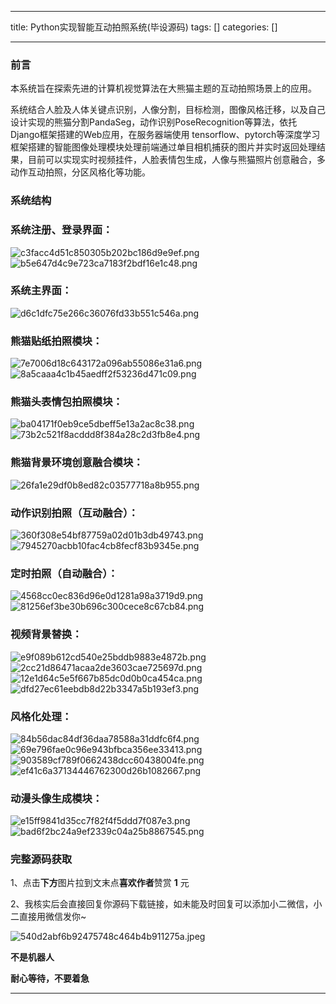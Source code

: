 
--- 
title:  Python实现智能互动拍照系统(毕设源码) 
tags: []
categories: [] 

---
### 前言 

本系统旨在探索先进的计算机视觉算法在大熊猫主题的互动拍照场景上的应用。

系统结合人脸及人体关键点识别，人像分割，目标检测，图像风格迁移，以及自己设计实现的熊猫分割PandaSeg，动作识别PoseRecognition等算法，依托Django框架搭建的Web应用，在服务器端使用 tensorflow、pytorch等深度学习框架搭建的智能图像处理模块处理前端通过单目相机捕获的图片并实时返回处理结果，目前可以实现实时视频挂件，人脸表情包生成，人像与熊猫照片创意融合，多动作互动拍照，分区风格化等功能。

### 系统结构 

### 系统注册、登录界面： 

<img src="https://img-blog.csdnimg.cn/img_convert/c3facc4d51c850305b202bc186d9e9ef.png" alt="c3facc4d51c850305b202bc186d9e9ef.png">

<img src="https://img-blog.csdnimg.cn/img_convert/b5e647d4c9e723ca7183f2bdf16e1c48.png" alt="b5e647d4c9e723ca7183f2bdf16e1c48.png">

### 系统主界面： 

<img src="https://img-blog.csdnimg.cn/img_convert/d6c1dfc75e266c36076fd33b551c546a.png" alt="d6c1dfc75e266c36076fd33b551c546a.png">

### 熊猫贴纸拍照模块： 

<img src="https://img-blog.csdnimg.cn/img_convert/7e7006d18c643172a096ab55086e31a6.png" alt="7e7006d18c643172a096ab55086e31a6.png">

<img src="https://img-blog.csdnimg.cn/img_convert/8a5caaa4c1b45aedff2f53236d471c09.png" alt="8a5caaa4c1b45aedff2f53236d471c09.png">

### 熊猫头表情包拍照模块： 

<img src="https://img-blog.csdnimg.cn/img_convert/ba04171f0eb9ce5dbeff5e13a2ac8c38.png" alt="ba04171f0eb9ce5dbeff5e13a2ac8c38.png">

<img src="https://img-blog.csdnimg.cn/img_convert/73b2c521f8acddd8f384a28c2d3fb8e4.png" alt="73b2c521f8acddd8f384a28c2d3fb8e4.png">

### 熊猫背景环境创意融合模块： 

<img src="https://img-blog.csdnimg.cn/img_convert/26fa1e29df0b8ed82c03577718a8b955.png" alt="26fa1e29df0b8ed82c03577718a8b955.png">

### 动作识别拍照（互动融合）： 

<img src="https://img-blog.csdnimg.cn/img_convert/360f308e54bf87759a02d01b3db49743.png" alt="360f308e54bf87759a02d01b3db49743.png">

<img src="https://img-blog.csdnimg.cn/img_convert/7945270acbb10fac4cb8fecf83b9345e.png" alt="7945270acbb10fac4cb8fecf83b9345e.png">

### 定时拍照（自动融合）： 

<img src="https://img-blog.csdnimg.cn/img_convert/4568cc0ec836d96e0d1281a98a3719d9.png" alt="4568cc0ec836d96e0d1281a98a3719d9.png">

<img src="https://img-blog.csdnimg.cn/img_convert/81256ef3be30b696c300cece8c67cb84.png" alt="81256ef3be30b696c300cece8c67cb84.png">

### 视频背景替换： 

<img src="https://img-blog.csdnimg.cn/img_convert/e9f089b612cd540e25bddb9883e4872b.png" alt="e9f089b612cd540e25bddb9883e4872b.png">

<img src="https://img-blog.csdnimg.cn/img_convert/2cc21d86471acaa2de3603cae725697d.png" alt="2cc21d86471acaa2de3603cae725697d.png">

<img src="https://img-blog.csdnimg.cn/img_convert/12e1d64c5e5f667b85dc0d0b0ca454ca.png" alt="12e1d64c5e5f667b85dc0d0b0ca454ca.png">

<img src="https://img-blog.csdnimg.cn/img_convert/dfd27ec61eebdb8d22b3347a5b193ef3.png" alt="dfd27ec61eebdb8d22b3347a5b193ef3.png">

### 风格化处理： 

<img src="https://img-blog.csdnimg.cn/img_convert/84b56dac84df36daa78588a31ddfc6f4.png" alt="84b56dac84df36daa78588a31ddfc6f4.png">

<img src="https://img-blog.csdnimg.cn/img_convert/69e796fae0c96e943bfbca356ee33413.png" alt="69e796fae0c96e943bfbca356ee33413.png">

<img src="https://img-blog.csdnimg.cn/img_convert/903589cf789f0662438dcc60438004fe.png" alt="903589cf789f0662438dcc60438004fe.png">

<img src="https://img-blog.csdnimg.cn/img_convert/ef41c6a37134446762300d26b1082667.png" alt="ef41c6a37134446762300d26b1082667.png">

### 动漫头像生成模块： 

<img src="https://img-blog.csdnimg.cn/img_convert/e15ff9841d35cc7f82f4f5ddd7f087e3.png" alt="e15ff9841d35cc7f82f4f5ddd7f087e3.png">

<img src="https://img-blog.csdnimg.cn/img_convert/bad6f2bc24a9ef2339c04a25b8867545.png" alt="bad6f2bc24a9ef2339c04a25b8867545.png">

### 完整源码获取 

1、点击**下方**图片拉到文末点**喜欢作者**赞赏 **1** 元



2、我核实后会直接回复你源码下载链接，如未能及时回复可以添加小二微信，小二直接用微信发你~

<img src="https://img-blog.csdnimg.cn/img_convert/540d2abf6b92475748c464b4b911275a.jpeg" alt="540d2abf6b92475748c464b4b911275a.jpeg">

**不是机器人**

**耐心等待，不要着急**
- - - 